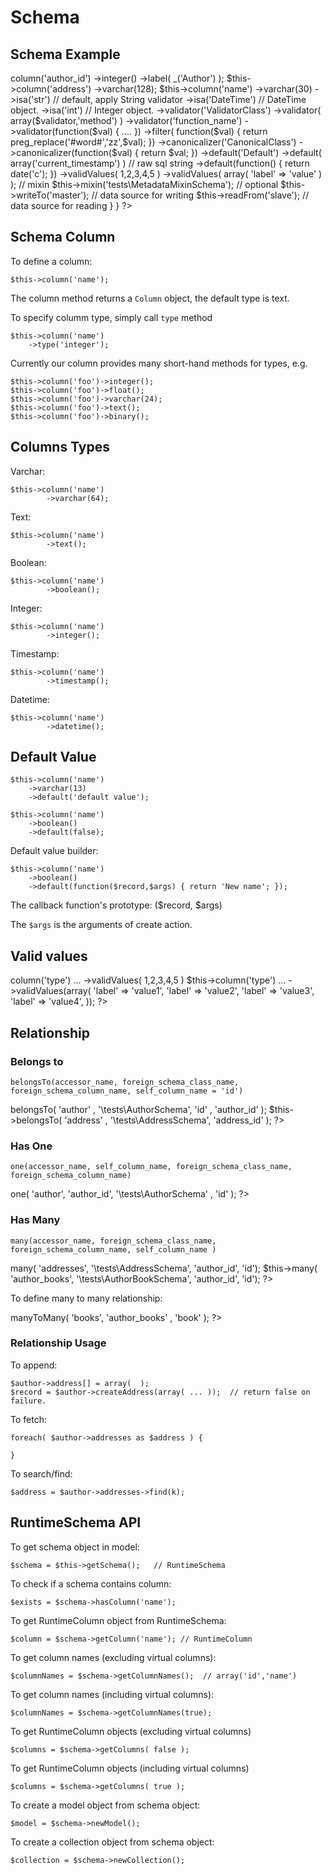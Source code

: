 Schema
======

Schema Example
--------------

<?php
use LazyRecord\Schema\SchemaDeclare;

class AddressSchema extends SchemaDeclare
{
    function schema()
    {
        $this->column('author_id')
                ->integer()
                ->label( _('Author') );

        $this->column('address')
                ->varchar(128);

        $this->column('name')
                ->varchar(30)
                ->isa('str') // default, apply String validator
                ->isa('DateTime')  // DateTime object.
                ->isa('int') // Integer object.

                ->validator('ValidatorClass')
                ->validator( array($validator,'method') )
                ->validator('function_name')
                ->validator(function($val) { .... })

                ->filter( function($val) {  
                            return preg_replace('#word#','zz',$val);  
                 })
                ->canonicalizer('CanonicalClass')
                ->canonicalizer(function($val) { return $val; })

                ->default('Default')
                ->default( array('current_timestamp') ) // raw sql string
                ->default(function() { 
                        return date('c');
                })

                ->validValues( 1,2,3,4,5 )
                ->validValues( array( 'label' => 'value'  ) );

        // mixin
        $this->mixin('tests\MetadataMixinSchema');


        // optional


        $this->writeTo('master');   // data source for writing
        $this->readFrom('slave');   // data source for reading
    }
}
?>

Schema Column
-------------

To define a column:

    $this->column('name');

The column method returns a `Column` object, the default 
type is text.

To specify columm type, simply call `type` method

    $this->column('name')
        ->type('integer');

Currently our column provides many short-hand methods for types, 
e.g.

    $this->column('foo')->integer();
    $this->column('foo')->float();
    $this->column('foo')->varchar(24);
    $this->column('foo')->text();
    $this->column('foo')->binary();



Columns Types
-------------

Varchar:

    $this->column('name')
            ->varchar(64);

Text:

    $this->column('name')
            ->text();

Boolean:

    $this->column('name')
            ->boolean();

Integer:

    $this->column('name')
            ->integer();

Timestamp:

    $this->column('name')
            ->timestamp();

Datetime:

    $this->column('name')
            ->datetime();


Default Value
-------------

    $this->column('name')
        ->varchar(13)
        ->default('default value');

    $this->column('name')
        ->boolean()
        ->default(false);

Default value builder:

    $this->column('name')
        ->boolean()
        ->default(function($record,$args) { return 'New name'; });

The callback function's prototype: ($record, $args)

The `$args` is the arguments of create action.

Valid values
------------

<?php
    $this->column('type')
        ...
        ->validValues( 1,2,3,4,5 )

    $this->column('type')
        ...
        ->validValues(array(
            'label' => 'value1',
            'label' => 'value2',
            'label' => 'value3',
            'label' => 'value4',
        ));
?>

Relationship
------------

### Belongs to

`belongsTo(accessor_name, foreign_schema_class_name, foreign_schema_column_name, self_column_name = 'id')`

<?php
    $this->belongsTo( 'author' , '\tests\AuthorSchema', 'id' , 'author_id' );
    $this->belongsTo( 'address' , '\tests\AddressSchema', 'address_id' );
?>


### Has One

`one(accessor_name, self_column_name, foreign_schema_class_name, foreign_schema_column_name)`

<?php 
    $this->one( 'author', 'author_id', '\tests\AuthorSchema' , 'id' );
?>

### Has Many

`many(accessor_name, foreign_schema_class_name, foreign_schema_column_name, self_column_name )`

<?php
    $this->many( 'addresses', '\tests\AddressSchema', 'author_id', 'id');
    $this->many( 'author_books', '\tests\AuthorBookSchema', 'author_id', 'id');
?>

To define many to many relationship:

<?php
    $this->manyToMany( 'books', 'author_books' , 'book' );
?>

### Relationship Usage

To append:

    $author->address[] = array(  );
    $record = $author->createAddress(array( ... ));  // return false on failure.

To fetch:

    foreach( $author->addresses as $address ) {

    }

To search/find:

    $address = $author->addresses->find(k);

## RuntimeSchema API

To get schema object in model:

    $schema = $this->getSchema();   // RuntimeSchema

To check if a schema contains column:

    $exists = $schema->hasColumn('name');

To get RuntimeColumn object from RuntimeSchema:

    $column = $schema->getColumn('name'); // RuntimeColumn

To get column names (excluding virtual columns):

    $columnNames = $schema->getColumnNames();  // array('id','name')

To get column names (including virtual columns):

    $columnNames = $schema->getColumnNames(true);

To get RuntimeColumn objects (excluding virtual columns)

    $columns = $schema->getColumns( false );

To get RuntimeColumn objects (including virtual columns)

    $columns = $schema->getColumns( true );

To create a model object from schema object:

    $model = $schema->newModel();

To create a collection object from schema object:

    $collection = $schema->newCollection();





